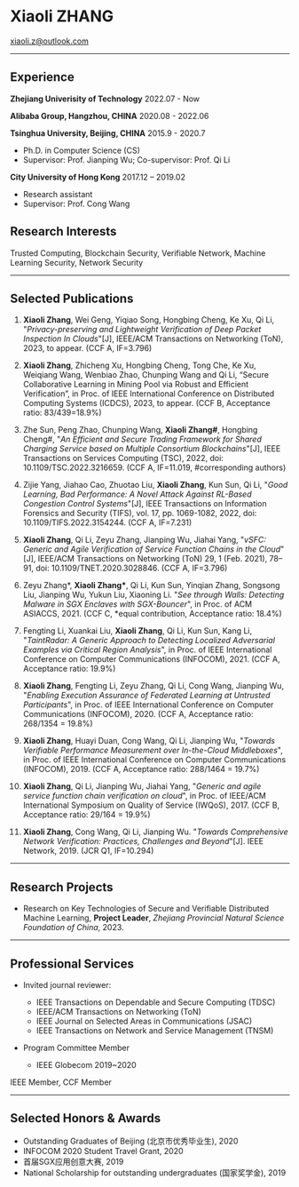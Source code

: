

# Xiaoli **ZHANG**
xiaoli.z@outlook.com

---

## Experience

**Zhejiang Univerisity of Technology**  2022.07 - Now

**Alibaba Group, Hangzhou, CHINA** 2020.08 - 2022.06

**Tsinghua University, Beijing, CHINA** 2015.9 - 2020.7

- Ph.D. in Computer Science (CS)
- Supervisor: Prof. Jianping Wu; Co-supervisor: Prof. Qi Li

**City University of Hong Kong** 2017.12 – 2019.02

- Research assistant
- Supervisor: Prof. Cong Wang

## Research Interests
Trusted Computing, Blockchain Security, Verifiable Network, Machine Learning Security, Network Security

---

##  Selected Publications

1. **Xiaoli Zhang**, Wei Geng, Yiqiao Song, Hongbing Cheng, Ke Xu, Qi Li, "*Privacy-preserving and Lightweight Verification of Deep Packet Inspection In Clouds*"[J], IEEE/ACM Transactions on Networking (ToN), 2023, to appear. (CCF A, IF=3.796)

2. **Xiaoli Zhang**, Zhicheng Xu, Hongbing Cheng, Tong Che, Ke Xu, Weiqiang Wang, Wenbiao Zhao, Chunping Wang and Qi Li, “Secure Collaborative Learning in Mining Pool via Robust and Efficient Verification”, in Proc. of IEEE International Conference on Distributed Computing Systems (ICDCS),  2023, to appear. (CCF B, Acceptance ratio: 83/439=18.9%)

3. Zhe Sun, Peng Zhao, Chunping Wang, **Xiaoli Zhang#**, Hongbing Cheng#, "*An Efficient and Secure Trading Framework for Shared Charging Service based on Multiple Consortium Blockchains*"[J], IEEE Transactions on Services Computing (TSC), 2022, doi: 10.1109/TSC.2022.3216659. (CCF A, IF=11.019, #corresponding authors)

4. Zijie Yang, Jiahao Cao, Zhuotao Liu, **Xiaoli Zhang**, Kun Sun, Qi Li, "*Good Learning, Bad Performance: A Novel Attack Against RL-Based Congestion Control Systems*"[J], IEEE Transactions on Information Forensics and Security (TIFS), vol. 17, pp. 1069-1082, 2022, doi: 10.1109/TIFS.2022.3154244. (CCF A, IF=7.231)

5. **Xiaoli Zhang**, Qi Li, Zeyu Zhang, Jianping Wu, Jiahai Yang, "*vSFC: Generic and Agile Verification of Service Function Chains in the Cloud*"[J], IEEE/ACM Transactions on Networking (ToN) 29, 1 (Feb. 2021), 78–91, doi: 10.1109/TNET.2020.3028846. (CCF A, IF=3.796)

6. Zeyu Zhang*, **Xiaoli Zhang\***, Qi Li, Kun Sun, Yinqian Zhang, Songsong Liu, Jianping Wu, Yukun Liu, Xiaoning Li. "*See through Walls: Detecting Malware in SGX Enclaves with SGX-Bouncer*", in Proc. of ACM ASIACCS, 2021. (CCF C, *equal contribution, Acceptance ratio: 18.4%)

7. Fengting Li, Xuankai Liu, **Xiaoli Zhang**, Qi Li, Kun Sun, Kang Li, "*TaintRadar: A Generic Approach to Detecting Localized Adversarial Examples via Critical Region Analysis*", in Proc. of IEEE International Conference on Computer Communications (INFOCOM), 2021. (CCF A, Acceptance ratio: 19.9%)

8. **Xiaoli Zhang**, Fengting Li, Zeyu Zhang, Qi Li, Cong Wang, Jianping Wu, "*Enabling Execution Assurance of Federated Learning at Untrusted Participants*", in Proc. of IEEE International Conference on Computer Communications (INFOCOM), 2020. (CCF A, Acceptance ratio: 268/1354 = 19.8%)

9. **Xiaoli Zhang**, Huayi Duan, Cong Wang, Qi Li, Jianping Wu, "*Towards Verifiable Performance Measurement over In-the-Cloud Middleboxes*", in Proc. of IEEE International Conference on Computer Communications (INFOCOM), 2019. (CCF A, Acceptance ratio: 288/1464 = 19.7%)

10. **Xiaoli Zhang**, Qi Li, Jianping Wu, Jiahai Yang, "*Generic and agile service function chain verification on cloud*", in Proc. of IEEE/ACM International Symposium on Quality of Service (IWQoS), 2017. (CCF B, Acceptance ratio: 29/164 = 19.9%)

11. **Xiaoli Zhang**, Cong Wang, Qi Li, Jianping Wu. "*Towards Comprehensive Network Verification: Practices, Challenges and Beyond*"[J]. IEEE Network, 2019. (JCR Q1, IF=10.294)

---

## Research Projects

- Research on Key Technologies of Secure and Verifiable Distributed Machine Learning, **Project Leader**, *Zhejiang Provincial Natural Science Foundation of China*, 2023.


---

## Professional Services

- Invited journal reviewer:
   - IEEE Transactions on Dependable and Secure Computing (TDSC)
   - IEEE/ACM Transactions on Networking (ToN)
   - IEEE Journal on Selected Areas in Communications (JSAC)
   - IEEE Transactions on Network and Service Management (TNSM)

- Program Committee Member
  - IEEE Globecom 2019~2020 

IEEE Member, CCF Member

---

## Selected Honors & Awards

- Outstanding Graduates of Beijing (北京市优秀毕业生), 2020 <br>
- INFOCOM 2020 Student Travel Grant, 2020 <br>
- 首届SGX应用创意大赛, 2019 <br>
- National Scholarship for outstanding undergraduates (国家奖学金), 2019 <br>




